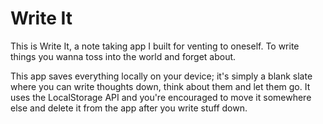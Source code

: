 # Write It

This is Write It, a note taking app I built for venting to oneself. To write things you wanna toss into the world and forget about.

This app saves everything locally on your device; it's simply a blank slate where you can write thoughts down, think about them and let them go. It uses the LocalStorage API and you're encouraged to move it somewhere else and delete it from the app after you write stuff down.

